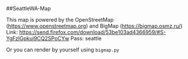##SeattleWA-Map

This map is powered by the OpenStreetMap (https://www.openstreetmap.org) and BigMap (https://bigmap.osmz.ru/) 
Link: https://send.firefox.com/download/53be103ad4366959/#S-YgFzIGpkui9CQ2SPoCYw
Pass: seattle

Or you can render by yourself using `bigmap.py` 

